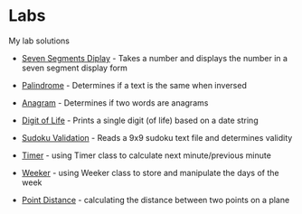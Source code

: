 # Labs
My lab solutions

* [Seven Segments Diplay](https://github.com/andrewdeutschj/Essentials2/blob/main/seven-segment-display.py) - Takes a number and displays the number in a seven segment display form

* [Palindrome](https://github.com/andrewdeutschj/Essentials2/blob/main/palindrome.py) - Determines if a text is the same when inversed

* [Anagram](https://github.com/andrewdeutschj/Essentials2/blob/main/digit-of-life.py) - Determines if two words are anagrams

* [Digit of Life](https://github.com/andrewdeutschj/Essentials2/blob/main/digit-of-life.py) - Prints a single digit (of life) based on a date string
  
* [Sudoku Validation](https://github.com/andrewdeutschj/Essentials2/blob/main/sudoku-validation.py) - Reads a 9x9 sudoku text file and determines validity

* [Timer](https://github.com/andrewdeutschj/Essentials2/blob/main/timer.py) - using Timer class to calculate next minute/previous minute

* [Weeker](https://github.com/andrewdeutschj/Essentials2/blob/main/weeker.py) - using Weeker class to store and manipulate the days of the week

* [Point Distance](https://github.com/andrewdeutschj/Essentials2/blob/main/point-distance.py) - calculating the distance between two points on a plane

